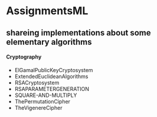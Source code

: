 # AssignmentsML
## shareing implementations about some elementary algorithms


#### Cryptography
* ElGamalPublicKeyCryptosystem
* ExtendedEuclideanAlgorithms
* RSACryptosystem
* RSAPARAMETERGENERATION
* SQUARE-AND-MULTIPLY
* ThePermutationCipher
* TheVigenereCipher

